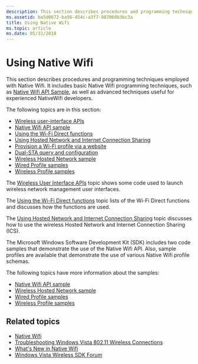 ```yaml
---
description: This section describes procedures and programming techniques employed with Native Wifi. It includes basic Native Wifi programming techniques, such as Native Wifi API Sample, as well as advanced techniques useful for experienced NativeWifi developers.
ms.assetid: ba5d0672-ba56-454c-a3f7-987060b3bc3a
title: Using Native Wifi
ms.topic: article
ms.date: 05/31/2018
---
```


# Using Native Wifi

This section describes procedures and programming techniques employed with Native Wifi. It includes basic Native Wifi programming techniques, such as [Native Wifi API Sample](native-wifi-api-sample.md), as well as advanced techniques useful for experienced NativeWifi developers.

The following topics are in this section:

-   [Wireless user-interface APIs](wireless-user-interface-apis.md)
-   [Native Wifi API sample](native-wifi-api-sample.md)
-   [Using the Wi-Fi Direct functions](using-the-wi-fi-direct-api.md)
-   [Using Hosted Network and Internet Connection Sharing](using-hosted-network-and-internet-connection-sharing.md)
-   [Provision a Wi-Fi profile via a website](prov-wifi-profile-via-website.md)
-   [Dual-STA query and configuration](dual-sta-query-config.md)
-   [Wireless Hosted Network sample](wireless-hosted-network-sample.md)
-   [Wired Profile samples](wired-profile-samples.md)
-   [Wireless Profile samples](wireless-profile-samples.md)

The [Wireless User Interface APIs](wireless-user-interface-apis.md) topic shows some code used to launch wireless network management user interfaces.

The [Using the Wi-Fi Direct functions](using-the-wi-fi-direct-api.md) topic lists of the Wi-Fi Direct functions and discusses how the functions are used.

The [Using Hosted Network and Internet Connection Sharing](using-hosted-network-and-internet-connection-sharing.md) topic discusses how to use the wireless Hosted Network and Internet Connection Sharing (ICS).

The Microsoft Windows Software Development Kit (SDK) includes two code samples that demonstrate the use of the Native Wifi API. Also, sample profiles are available that demonstrate the use of various Native Wifi profile schemas.

The following topics have more information about the samples:

-   [Native Wifi API sample](native-wifi-api-sample.md)
-   [Wireless Hosted Network sample](wireless-hosted-network-sample.md)
-   [Wired Profile samples](wired-profile-samples.md)
-   [Wireless Profile samples](wireless-profile-samples.md)

## Related topics

* [Native Wifi](portal.md)
* [Troubleshooting Windows Vista 802.11 Wireless Connections](/previous-versions/windows/it-pro/windows-vista/cc766215(v=ws.10))
* [What's New in Native Wifi](what-s-new-in-native-wifi.md)
* [Windows Vista Wireless SDK Forum](https://social.msdn.microsoft.com/Forums/b6bbd8f0-a921-480f-9b4b-845336462bc0/welcome-to-the-windows-vista-wireless-sdk-forum)
